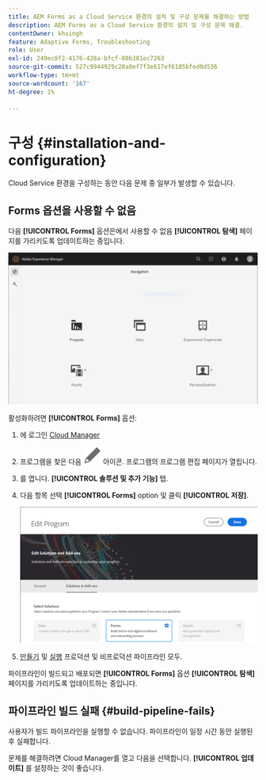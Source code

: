 ```yaml
---
title: AEM Forms as a Cloud Service 환경의 설치 및 구성 문제를 해결하는 방법
description: AEM Forms as a Cloud Service 환경의 설치 및 구성 문제 해결.
contentOwner: khsingh
feature: Adaptive Forms, Troubleshooting
role: User
exl-id: 249ec8f2-4176-428a-bfcf-80b381ec7263
source-git-commit: 527c9944929c28a0ef7f3e617ef6185bfed0d536
workflow-type: tm+mt
source-wordcount: '167'
ht-degree: 1%

---
```


# 구성 {#installation-and-configuration}

Cloud Service 환경을 구성하는 동안 다음 문제 중 일부가 발생할 수 있습니다.

## Forms 옵션을 사용할 수 없음

다음 **[!UICONTROL Forms]** 옵션은에서 사용할 수 없음 **[!UICONTROL 탐색]** 페이지를 가리키도록 업데이트하는 중입니다.

![Forms 옵션을 사용할 수 없음](assets/installation-configuration-forms-option-unavailable-troubleshooting.png)

활성화하려면 **[!UICONTROL Forms]** 옵션:

1. 에 로그인 [Cloud Manager](https://experience.adobe.com/)
1. 프로그램을 찾은 다음 ![Forms 옵션을 사용할 수 없음](assets/Smock_Edit_18_N.svg) 아이콘. 프로그램의 프로그램 편집 페이지가 열립니다.
1. 를 엽니다. **[!UICONTROL 솔루션 및 추가 기능]** 탭.
1. 다음 항목 선택 **[!UICONTROL Forms]** option 및 클릭 **[!UICONTROL 저장]**.

   ![Forms 옵션 선택](assets/installation-configuration-select-forms-option.png)
1. [만들기](https://experienceleague.adobe.com/docs/experience-manager-cloud-manager/using/how-to-use/configuring-pipeline.html?lang=en#how-to-use) 및 [실행](https://experienceleague.adobe.com/docs/experience-manager-cloud-manager/using/how-to-use/deploying-code.html) 프로덕션 및 비프로덕션 파이프라인 모두.

파이프라인이 빌드되고 배포되면 **[!UICONTROL Forms]** 옵션 **[!UICONTROL 탐색]** 페이지를 가리키도록 업데이트하는 중입니다.

<!--  
## Environment creation fails {#environment-creation-fails}

Users are unable to create an [!DNL AEM Forms] as a Cloud Service environment. The environment creation fails after running for some time.

A missing profile can lead to environment creation failure. Check that the profile exists in Admin Console. If the profile does not exist, perform the following steps to create the profile:

1. Log in to [Admin Console](https://adminconsole.adobe.com/). Use Adobe ID of administrator provisioned to use Automated Forms Conversion Service to login. Do not any other ID or Federated ID to login.
1. Click the **[!UICONTROL Automated Forms Conversion Service]** option.
1. Click **[!UICONTROL New Profile]** in the Products tab.
1. Specify Name, Display Name, and Description for the profile. Click **[!UICONTROL Done]**. A profile is created.

If the profile exists and issues still persist, contact Adobe Support. -->

## 파이프라인 빌드 실패 {#build-pipeline-fails}

사용자가 빌드 파이프라인을 실행할 수 없습니다. 파이프라인이 일정 시간 동안 실행된 후 실패합니다.

문제를 해결하려면 Cloud Manager를 열고 다음을 선택합니다. **[!UICONTROL 업데이트]** 를 설정하는 것이 좋습니다.
